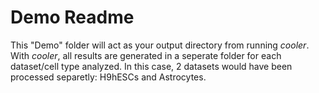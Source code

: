 # Demo Readme

This "Demo" folder will act as your output directory from running _cooler_. With _cooler_, all results are generated in a seperate folder for each dataset/cell type analyzed. In this case, 2 datasets would have been processed separetly: H9hESCs and Astrocytes.
